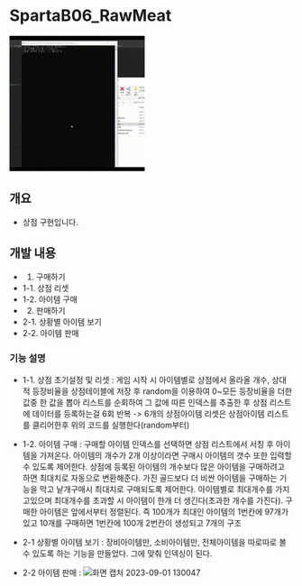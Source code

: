 # SpartaB06_RawMeat


![이미지](ExplainImage/게임시연.gif)

## 개요
- 상점 구현입니다.

## 개발 내용
- 1. 구매하기
- 1-1. 상점 리셋
- 1-2. 아이템 구매
- 2. 판매하기
- 2-1. 상황별 아이템 보기
- 2-2. 아이템 판매

### 기능 설명
- 1-1. 상점 초기설정 및 리셋 :   게임 시작 시 아이템별로 상점에서 올라올 개수, 상대적 등장비율을 상점테이블에 저장 후
                              random을 이용하여 0~모든 등장비율을 더한 값중 한 값을 뽑아 리스트를 순회하여
                              그 값에 따른 인덱스를 추출한 후 상점 리스트에 데이터를 등록하는걸 6회 반복 -> 6개의 상점아이템
                              리셋은 상점아이템 리스트를 클리어한후 위의 코드를 실행한다(random부터) 

- 1-2. 아이템 구매 :  구매할 아이템 인덱스를 선택하면 상점 리스트에서 서칭 후 아이템을 가져온다.
                    아이템의 개수가 2개 이상이라면 구매시 아이템의 갯수 또한 입력할 수 있도록 제어한다.
                    상점에 등록된 아이템의 개수보다 많은 아이템을 구매하려고 하면 최대치로 자동으로 변환해준다.
                    가진 골드보다 더 비싼 아이템을 구매하는 기능을 막고 낱개구매시 최대치로 구매되도록 제어한다.
                    아이템별로 최대개수를 가지고있으며 최대개수를 초과할 시 아이템이 한개 더 생긴다(초과한 개수를 가진다).
                    구매한 아이템은 앞에서부터 정렬된다.
                    즉 100개가 최대인 아이템의 1번칸에 97개가 있고 10개를 구매하면 1번칸에 100개 2번칸이 생성되고 7개의 구조

- 2-1 상황별 아이템 보기 : 장비아이템만, 소비아이템만, 전체아이템을 따로따로 볼 수 있도록 하는 기능을 만들었다.
                         그에 맞춰 인덱싱이 된다.

- 2-2 아이템 판매 : ![화면 캡처 2023-09-01 130047](https://github.com/shehdrbs123/SpartaB06_RawMeat/assets/68540137/d57f10a2-cbe1-4b11-bfe9-6b7585d7605e)
